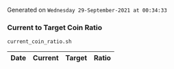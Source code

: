 Generated on `Wednesday 29-September-2021 at 00:34:33`

### Current to Target Coin Ratio
`current_coin_ratio.sh`

Date|Current|Target|Ratio
---|---|---|---
